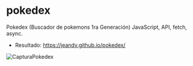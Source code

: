 # pokedex
Pokedex (Buscador de pokemons 1ra Generación) JavaScript, API, fetch, async.

- Resultado: https://jeandv.github.io/pokedex/

![CapturaPokedex](https://user-images.githubusercontent.com/90219458/153736069-9b0d9d94-caf1-4a24-ad83-6e40774209dd.PNG)
